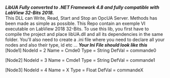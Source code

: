 ***LibUA Fully converted to .NET Framework 4.8 and fully compatible with LabView 32-Bits 2018.***</br>
This DLL can Write, Read, Start and Stop an OpcUA Server. Methods has been made as simple as possible.
This Repo contain an exemple VI executable on LabView 2018 32-Bits.
To use this lib, you first have to compile the project and place libUA.dll and all its dependencies in the same folder. You'll also need to create a .ini file where you need to declare all your nodes and also their type, id etc ...
***Your Ini File should look like this***</br>
[Node1]
NodeId = 2
Name = Cmde0
Type = String
DefVal = commande0

[Node2]
NodeId = 3
Name = Cmde1
Type = String
DefVal = commande1

[Node3]
NodeId = 4
Name = X
Type = Float
DefVal = commandeX

